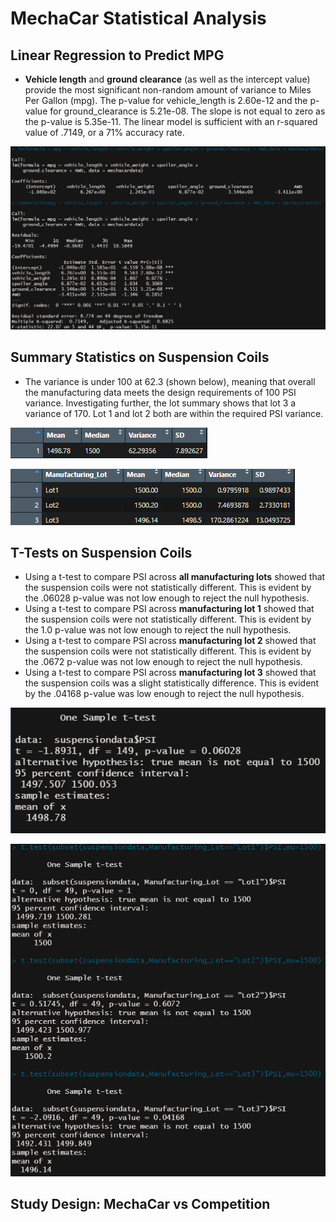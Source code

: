 # MechaCar Statistical Analysis

## Linear Regression to Predict MPG

- **Vehicle length** and **ground clearance** (as well as the intercept value) provide the most significant non-random amount of variance to Miles Per Gallon (mpg). The p-value for vehicle_length is 2.60e-12 and the p-value for ground_clearance is 5.21e-08. The slope is not equal to zero as the p-value is 5.35e-11. The linear model is sufficient with an r-squared value of .7149, or a 71% accuracy rate. 

![Deliverable 1: Linear Regression of MPG](deliverable1.png "Deliverable 1")

## Summary Statistics on Suspension Coils

- The variance is under 100 at 62.3 (shown below), meaning that overall the manufacturing data meets the design requirements of 100 PSI variance. Investigating further, the lot summary shows that lot 3 a variance of 170. Lot 1 and lot 2 both are within the required PSI variance.

![Deliverable 2a](deliverable2a.png "Deliverable 2a: total summary")

![Deliverable 2b](deliverable2b.png "Deliverable 2b: lot summary")

## T-Tests on Suspension Coils

- Using a t-test to compare PSI across **all manufacturing lots** showed that the suspension coils were not statistically different. This is evident by the .06028 p-value was not low enough to reject the null hypothesis.
- Using a t-test to compare PSI across **manufacturing lot 1** showed that the suspension coils were not statistically different. This is evident by the 1.0 p-value was not low enough to reject the null hypothesis.
- Using a t-test to compare PSI across **manufacturing lot 2** showed that the suspension coils were not statistically different. This is evident by the .0672 p-value was not low enough to reject the null hypothesis.
- Using a t-test to compare PSI across **manufacturing lot 3** showed that the suspension coils was a slight statistically difference. This is evident by the .04168 p-value was low enough to reject the null hypothesis.


![Deliverable 3a](deliverable3a.png "Deliverable 3a: t-test all lots")

![Deliverable 3](deliverable3.png "Deliverable 3: t-test different lots")

## Study Design: MechaCar vs Competition



